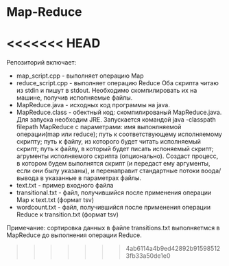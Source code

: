 # Map-Reduce
<<<<<<< HEAD
=======

Репозиторий включает:
- map_script.cpp - выполняет операцию Map
- reduce_script.cpp - выполняет операцию Reduce
Оба скрипта читаю из stdin и пишут в stdout. Необходимо скомпилировать их на машине, получив исполняемые файлы.
- MapReduce.java - исходных код программы на java. 
- MapReduce.class - обектный код: скомпилированый MapReduce.java. Для запуска необходим JRE. Запускается командой
  java -classpath filepath MapReduce с параметрами: имя выпонлняемой операции(map или reduce);
  путь к соответствующему исполняемому скрипту; путь к файлу, из которого будет читать исполняемый скрипт; путь к файлу, в который будет 
  писать испоняемый скрипт; агрументы исполняемого скрипта (опционально). Создаст процесс, в котором будем выполнятся скрипт 
  (и передаст ему аргументы, если они былу указаны), и перенаправит стандартные потоки воода/вывода в указанные в параметрах файлы.
- text.txt - пример входного файла
- transitional.txt - файл, получившийся после применения операции Map к text.txt (формат tsv)
- wordcount.txt - файл, получившийся после применения операции Reduce к transition.txt (формат tsv)

Примечание: сортировка данных в файле transitions.txt выполняетмся в MapReduce до выполнения операции Reduce.
>>>>>>> 4ab6114a4b9ed42892b915985123fb33a50de1e0
